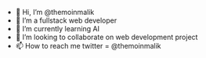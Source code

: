 - 👋 Hi, I’m @themoinmalik
- 👀 I’m a fullstack web developer
- 🌱 I’m currently learning AI
- 💞️ I’m looking to collaborate on web development project
- 📫 How to reach me twitter = @themoinmalik

<!---
themoinmalik/themoinmalik is a ✨ special ✨ repository because its `README.md` (this file) appears on your GitHub profile.
You can click the Preview link to take a look at your changes.
--->
